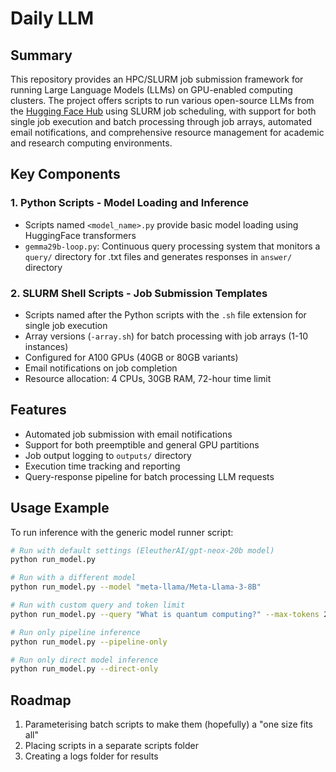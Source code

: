 # Daily LLM

## Summary

This repository provides an HPC/SLURM job submission framework for running Large Language Models (LLMs) on GPU-enabled computing clusters. The project offers scripts to run various open-source LLMs from the [Hugging Face Hub](https://huggingface.co/models) using SLURM job scheduling, with support for both single job execution and batch processing through job arrays, automated email notifications, and comprehensive resource management for academic and research computing environments.

## Key Components

### 1. Python Scripts - Model Loading and Inference

- Scripts named `<model_name>.py` provide basic model loading using HuggingFace transformers
- `gemma29b-loop.py`: Continuous query processing system that monitors a `query/` directory for .txt files and generates responses in `answer/` directory

### 2. SLURM Shell Scripts - Job Submission Templates

- Scripts named after the Python scripts with the `.sh` file extension for single job execution
- Array versions (`-array.sh`) for batch processing with job arrays (1-10 instances)
- Configured for A100 GPUs (40GB or 80GB variants)
- Email notifications on job completion
- Resource allocation: 4 CPUs, 30GB RAM, 72-hour time limit

## Features

- Automated job submission with email notifications
- Support for both preemptible and general GPU partitions
- Job output logging to `outputs/` directory
- Execution time tracking and reporting
- Query-response pipeline for batch processing LLM requests

## Usage Example

To run inference with the generic model runner script:

```bash
# Run with default settings (EleutherAI/gpt-neox-20b model)
python run_model.py

# Run with a different model
python run_model.py --model "meta-llama/Meta-Llama-3-8B"

# Run with custom query and token limit
python run_model.py --query "What is quantum computing?" --max-tokens 2000

# Run only pipeline inference
python run_model.py --pipeline-only

# Run only direct model inference
python run_model.py --direct-only
```

## Roadmap

1. Parameterising batch scripts to make them (hopefully) a "one size fits all"
2. Placing scripts in a separate scripts folder
3. Creating a logs folder for results